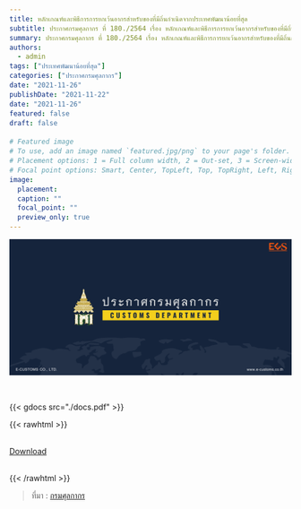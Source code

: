```yaml
---
title: หลักเกณฑ์และพิธีการการยกเว้นอากรสำหรับของที่มีถิ่นกำเนิดจากประเทศพัฒนาน้อยที่สุด
subtitle: ประกาศกรมศุลกากร ที่ 180./2564 เรื่อง หลักเกณฑ์และพิธีการการยกเว้นอากรสำหรับของที่มีถิ่นกำเนิดจากประเทศพัฒนาน้อยที่สุด
summary: ประกาศกรมศุลกากร ที่ 180./2564 เรื่อง หลักเกณฑ์และพิธีการการยกเว้นอากรสำหรับของที่มีถิ่นกำเนิดจากประเทศพัฒนาน้อยที่สุด
authors:
  - admin
tags: ["ประเทศพัฒนาน้อยที่สุด"]
categories: ["ประกาศกรมศุลกากร"]
date: "2021-11-26"
publishDate: "2021-11-22"
date: "2021-11-26"
featured: false
draft: false

# Featured image
# To use, add an image named `featured.jpg/png` to your page's folder.
# Placement options: 1 = Full column width, 2 = Out-set, 3 = Screen-width
# Focal point options: Smart, Center, TopLeft, Top, TopRight, Left, Right, BottomLeft, Bottom, BottomRight
image:
  placement:
  caption: ""
  focal_point: ""
  preview_only: true
---
```


![](featured.png)




<br>

{{< gdocs src="./docs.pdf" >}}


{{< rawhtml >}}
<br>

<br>
<div class="article-tags">
<a class="badge badge-danger" href="./docs.pdf" target="_blank" id="download_files_new">Download</a>

</div>
<br>

{{< /rawhtml >}}

> ที่มา : [กรมศุลกากร](https://www.customs.go.th/cont_strc_simple_with_date.php?current_id=14232932404f505f4c464b4c464a4f)